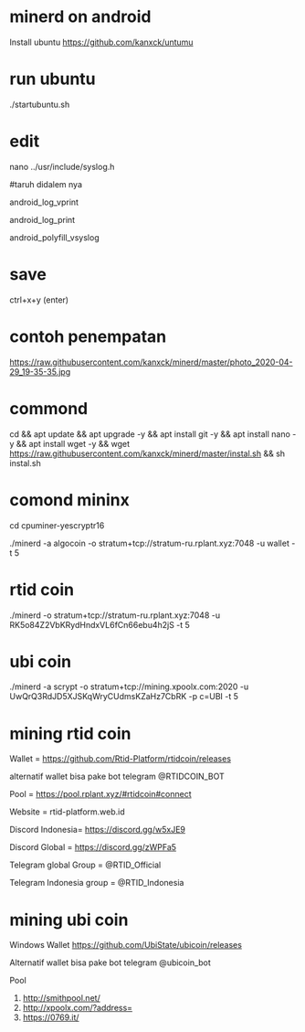 # minerd on android
Install ubuntu https://github.com/kanxck/untumu


# run ubuntu
./startubuntu.sh

# edit
nano ../usr/include/syslog.h

#taruh didalem nya

android_log_vprint

android_log_print

android_polyfill_vsyslog

# save
ctrl+x+y (enter)

# contoh penempatan

https://raw.githubusercontent.com/kanxck/minerd/master/photo_2020-04-29_19-35-35.jpg

# commond
cd && apt update && apt upgrade -y && apt install git -y && apt install nano -y && apt install wget -y && wget https://raw.githubusercontent.com/kanxck/minerd/master/instal.sh && sh instal.sh

# comond mininx
cd cpuminer-yescryptr16

 ./minerd -a algocoin -o stratum+tcp://stratum-ru.rplant.xyz:7048 -u wallet -t 5

# rtid coin 

./minerd -o stratum+tcp://stratum-ru.rplant.xyz:7048 -u RK5o84Z2VbKRydHndxVL6fCn66ebu4h2jS -t 5

# ubi coin 

./minerd -a scrypt -o stratum+tcp://mining.xpoolx.com:2020 -u UwQrQ3RdJD5XJSKqWryCUdmsKZaHz7CbRK -p c=UBI -t 5


# mining rtid coin

Wallet = https://github.com/Rtid-Platform/rtidcoin/releases

alternatif wallet bisa pake bot telegram 
@RTIDCOIN_BOT

Pool = https://pool.rplant.xyz/#rtidcoin#connect

Website = rtid-platform.web.id

Discord Indonesia= https://discord.gg/w5xJE9

Discord Global = https://discord.gg/zWPFa5

Telegram global Group =  @RTID_Official

Telegram Indonesia group = @RTID_Indonesia


# mining ubi coin

Windows Wallet 
 https://github.com/UbiState/ubicoin/releases

Alternatif wallet bisa pake bot telegram
@ubicoin_bot

Pool
1. http://smithpool.net/
2. http://xpoolx.com/?address=
3. https://0769.it/

